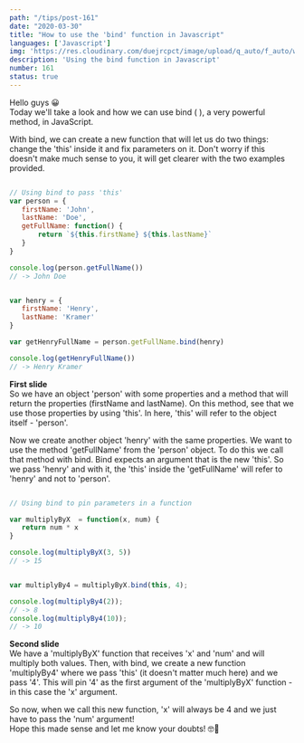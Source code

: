 ```yaml
---
path: "/tips/post-161"
date: "2020-03-30"
title: "How to use the 'bind' function in Javascript"
languages: ['Javascript']
img: 'https://res.cloudinary.com/duejrcpct/image/upload/q_auto/f_auto/w_1000/v1588361256/tips/161-1_cptlgr.png'
description: 'Using the bind function in Javascript'
number: 161
status: true
---
```


Hello guys 😀  
Today we'll take a look and how we can use bind ( ), a very powerful method, in JavaScript.

With bind, we can create a new function that will let us do two things: change the 'this' inside it and fix parameters on it. Don't worry if this doesn't make much sense to you, it will get clearer with the two examples provided.

 ```javascript
 
 // Using bind to pass 'this'
var person = {
    firstName: 'John',
    lastName: 'Doe',
    getFullName: function() {
        return `${this.firstName} ${this.lastName}`
    }
}

console.log(person.getFullName())
// -> John Doe


var henry = {
    firstName: 'Henry',
    lastName: 'Kramer'
}

var getHenryFullName = person.getFullName.bind(henry)

console.log(getHenryFullName())
// -> Henry Kramer

 ```

**First slide**   
So we have an object 'person' with some properties and a method that will return the properties (firstName and lastName). On this method, see that we use those properties by using 'this'. In here, 'this' will refer to the object itself - 'person'.

Now we create another object 'henry' with the same properties. We want to use the method 'getFullName' from the 'person' object. To do this we call that method with bind. Bind expects an argument that is the new 'this'. So we pass 'henry' and with it, the 'this' inside the 'getFullName' will refer to 'henry' and not to 'person'.

 ```javascript
 
 // Using bind to pin parameters in a function

var multiplyByX  = function(x, num) {
    return num * x
}

console.log(multiplyByX(3, 5))
// -> 15


var multiplyBy4 = multiplyByX.bind(this, 4);

console.log(multiplyBy4(2));
// -> 8
console.log(multiplyBy4(10));
// -> 10

 ```

**Second slide**  
We have a 'multiplyByX' function that receives 'x' and 'num' and will multiply both values. Then, with bind, we create a new function 'multiplyBy4' where we pass 'this' (it doesn't matter much here) and we pass '4'. This will pin '4' as the first argument of the 'multiplyByX' function - in this case the 'x' argument.

So now, when we call this new function, 'x' will always be 4 and we just have to pass the 'num' argument!  
Hope this made sense and let me know your doubts! 🤓🙏